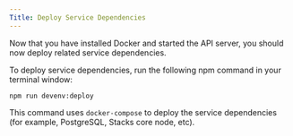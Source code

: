 ```yaml
---
Title: Deploy Service Dependencies
---
```


Now that you have installed Docker and started the API server, you should now deploy related service dependencies.

To deploy service dependencies, run the following npm command in your terminal window:

`npm run devenv:deploy`

This command uses `docker-compose` to deploy the service dependencies (for example, PostgreSQL, Stacks core node, etc).
